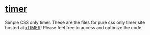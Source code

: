 # [timer](htps://xtimer.[web.]app)
Simple CSS only timer.
These are the files for pure css only timer site hosted at [xTIMER](https://xtimer.web.app)!
Please feel free to access and optimize the code. 
